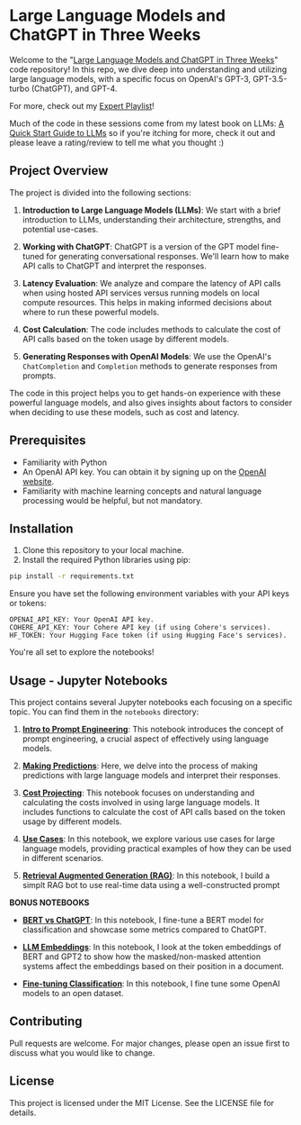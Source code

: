 # Large Language Models and ChatGPT in Three Weeks

Welcome to the "[Large Language Models and ChatGPT in Three Weeks](https://learning.oreilly.com/live-events/large-language-models-and-chatgpt-in-3-weeks/0636920090988/)" code repository! In this repo, we dive deep into understanding and utilizing large language models, with a specific focus on OpenAI's GPT-3, GPT-3.5-turbo (ChatGPT), and GPT-4.

For more, check out my [Expert Playlist](https://learning.oreilly.com/playlists/2953f6c7-0e13-49ac-88e2-b951e11388de)!

Much of the code in these sessions come from my latest book on LLMs: [A Quick Start Guide to LLMs](https://github.com/sinanuozdemir/quick-start-guide-to-llms) so if you're itching for more, check it out and please leave a rating/review to tell me what you thought :)

## Project Overview

The project is divided into the following sections:

1. **Introduction to Large Language Models (LLMs)**: We start with a brief introduction to LLMs, understanding their architecture, strengths, and potential use-cases.

2. **Working with ChatGPT**: ChatGPT is a version of the GPT model fine-tuned for generating conversational responses. We'll learn how to make API calls to ChatGPT and interpret the responses.

3. **Latency Evaluation**: We analyze and compare the latency of API calls when using hosted API services versus running models on local compute resources. This helps in making informed decisions about where to run these powerful models.

4. **Cost Calculation**: The code includes methods to calculate the cost of API calls based on the token usage by different models.

5. **Generating Responses with OpenAI Models**: We use the OpenAI's `ChatCompletion` and `Completion` methods to generate responses from prompts.

The code in this project helps you to get hands-on experience with these powerful language models, and also gives insights about factors to consider when deciding to use these models, such as cost and latency.

## Prerequisites

- Familiarity with Python
- An OpenAI API key. You can obtain it by signing up on the [OpenAI website](https://www.openai.com/).
- Familiarity with machine learning concepts and natural language processing would be helpful, but not mandatory.

## Installation

1. Clone this repository to your local machine.
2. Install the required Python libraries using pip:

```bash
pip install -r requirements.txt
```
Ensure you have set the following environment variables with your API keys or tokens:

```
OPENAI_API_KEY: Your OpenAI API key.
COHERE_API_KEY: Your Cohere API key (if using Cohere's services).
HF_TOKEN: Your Hugging Face token (if using Hugging Face's services).
```
You're all set to explore the notebooks!

## Usage - Jupyter Notebooks

This project contains several Jupyter notebooks each focusing on a specific topic. You can find them in the `notebooks` directory:

1. **[Intro to Prompt Engineering](./notebooks/intro_prompt_engineering.ipynb)**: This notebook introduces the concept of prompt engineering, a crucial aspect of effectively using language models.

2. **[Making Predictions](./notebooks/making_predictions.ipynb)**: Here, we delve into the process of making predictions with large language models and interpret their responses.

3. **[Cost Projecting](./notebooks/cost_projecting.ipynb)**: This notebook focuses on understanding and calculating the costs involved in using large language models. It includes functions to calculate the cost of API calls based on the token usage by different models.

4. **[Use Cases](./notebooks/use_cases.ipynb)**: In this notebook, we explore various use cases for large language models, providing practical examples of how they can be used in different scenarios.

5. **[Retrieval Augmented Generation (RAG)](./notebooks/rag_bot.ipynb)**: In this notebook, I build a simplt RAG bot to use real-time data using a well-constructed prompt

**BONUS NOTEBOOKS**

- **[BERT vs ChatGPT](./notebooks/BERT%20vs%20GPT%20for%20CLF.ipynb)**: In this notebook, I fine-tune a BERT model for classification and showcase some metrics compared to ChatGPT.

- **[LLM Embeddings](./notebooks/LLM%20Embeddings.ipynb)**: In this notebook, I look at the token embeddings of BERT and GPT2 to show how the masked/non-masked attention systems affect the embeddings based on their position in a document.

- **[Fine-tuning Classification](./notebooks/fine_tuned_classification_sentiment.ipynb)**: In this notebook, I fine tune some OpenAI models to an open dataset.


## Contributing
Pull requests are welcome. For major changes, please open an issue first to discuss what you would like to change.

## License
This project is licensed under the MIT License. See the LICENSE file for details.

